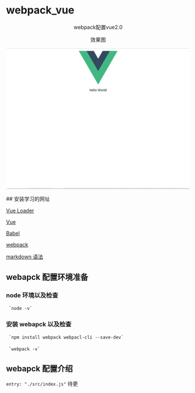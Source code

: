 # webpack_vue

<p align="center">webpack配置vue2.0</p>
<p align="center">效果图</p>
<p align="center">
  <img width="500" src="https://github.com/liangqifei/webpack_vue/blob/master/static/vue.png" alt="示例">
</p>
## 安装学习的网址

[Vue Loader](https://vue-loader.vuejs.org/zh/)

[Vue](https://cn.vuejs.org/v2/guide/installation.html#NPM)

[Babel](https://babeljs.io/docs/en/config-files)

[webpack](https://www.webpackjs.com/)

[markdown 语法](http://www.markdown.cn)

## webapck 配置环境准备

### node 环境以及检查

     `node -v`

### 安装 webapck 以及检查

     `npm install webpack webpacl-cli --save-dev`

     `webpack -v`

## webapck 配置介绍

`entry: "./src/index.js"`
待更
